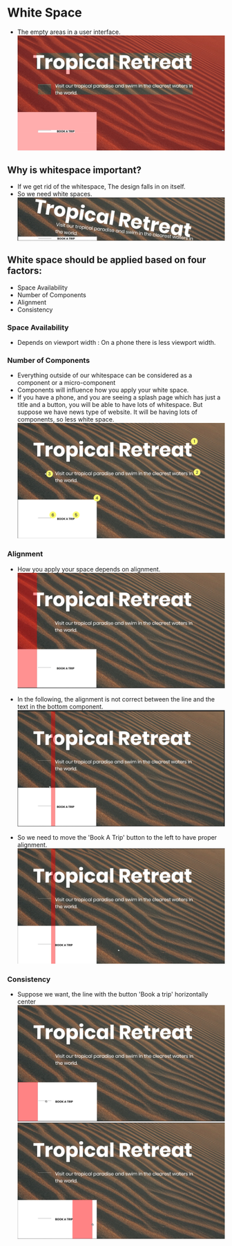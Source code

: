 # White Space
- The empty areas in a user interface.
 ![image](designs/images/image-1.png)

## Why is whitespace important?
- If we get rid of the whitespace, The design falls in on itself.
- So we need white spaces.
![image](designs/images/image-2.png)

## White space should be applied based on four factors:
- Space Availability
- Number of Components
- Alignment 
- Consistency

### Space Availability
- Depends on viewport width : On a phone there is less viewport width.
### Number of Components
- Everything outside of our whitespace can be considered as a component or a micro-component
- Components will influence how you apply your white space.
- If you have a phone, and you are seeing a splash page which has just a title and a button, you will be able to have lots of whitespace. But suppose we have news type of website. It will be having lots of components, so less white space.
![image](designs/images/image-3.png)
### Alignment
- How you apply your space depends on alignment.
![image](designs/images/image-4.png)

- In the following, the alignment is not correct between the line and the text in the bottom component.
![image](designs/images/image-5.png)
- So we need to move the 'Book A Trip' button to the left to have proper alignment.
![image](designs/images/image-6.png)

### Consistency
- Suppose we want, the line with the button 'Book a trip' horizontally center 
![image](designs/images/image-7.png)
![image](designs/images/image-8.png)